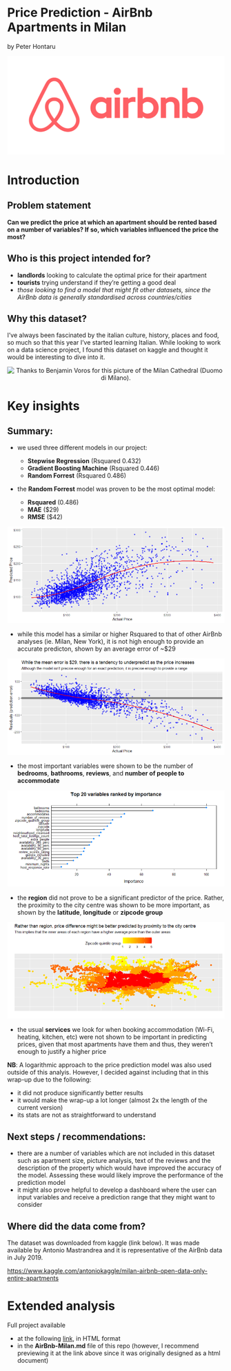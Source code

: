 Price Prediction - AirBnb Apartments in Milan
================
by Peter Hontaru

![AirBnb logo](_support%20files/airbnb.png)

# Introduction

## Problem statement

**Can we predict the price at which an apartment should be rented based
on a number of variables? If so, which variables influenced the price
the most?**

## Who is this project intended for?

  - **landlords** looking to calculate the optimal price for their
    apartment
  - **tourists** trying understand if they’re getting a good deal
  - *those looking to find a model that might fit other datasets, since
    the AirBnb data is generally standardised across countries/cities*

## Why this dataset?

I’ve always been fascinated by the italian culture, history, places and
food, so much so that this year I’ve started learning Italian. While
looking to work on a data science project, I found this dataset on
kaggle and thought it would be interesting to dive into it.

<center>

![Thanks to Benjamin Voros for this picture of the Milan Cathedral
(Duomo di Milano).](_support%20files/milano.jpg)

</center>

# Key insights

## Summary:

  - we used three different models in our project:
    
      - **Stepwise Regression** (Rsquared 0.432)
      - **Gradient Boosting Machine** (Rsquared 0.446)
      - **Random Forrest** (Rsquared 0.486)

  - the **Random Forrest** model was proven to be the most optimal
    model:
    
      - **Rsquared** (0.486)
      - **MAE** ($29)
      - **RMSE** ($42)

![RF](figures/RF-1.png)

  - while this model has a similar or higher Rsquared to that of other
    AirBnb analyses (ie. Milan, New York), it is not high enough to
    provide an accurate predicton, shown by an average error of \~$29

![RF2](figures/RF2-1.png)

  - the most important variables were shown to be the number of
    **bedrooms**, **bathrooms**, **reviews**, and **number of people to
    accommodate**

![factors](figures/factors-1.png)

  - the **region** did not prove to be a significant predictor of the
    price. Rather, the proximity to the city centre was shown to be more
    important, as shown by the **latitude**, **longitude** or **zipcode
    group**

![regions](figures/zipcode%20group-1.png)

  - the usual **services** we look for when booking accommodation
    (Wi-Fi, heating, kitchen, etc) were not shown to be important in
    predicting prices, given that most apartments have them and thus,
    they weren’t enough to justify a higher price

**NB**: A logarithmic approach to the price prediction model was also
used outside of this analyis. However, I decided against including that
in this wrap-up due to the following:

  - it did not produce significantly better results
  - it would make the wrap-up a lot longer (almost 2x the length of the
    current version)
  - its stats are not as straightforward to understand

## Next steps / recommendations:

  - there are a number of variables which are not included in this
    dataset such as apartment size, picture analysis, text of the
    reviews and the description of the property which would have
    improved the accuracy of the model. Assessing these would likely
    improve the performance of the prediction model
  - it might also prove helpful to develop a dashboard where the user
    can input variables and receive a prediction range that they might
    want to consider

## Where did the data come from?

The dataset was downloaded from kaggle (link below). It was made
available by Antonio Mastrandrea and it is representative of the AirBnb
data in July 2019.

<https://www.kaggle.com/antoniokaggle/milan-airbnb-open-data-only-entire-apartments>

# Extended analysis

Full project available

  - at the following
    [link](http://htmlpreview.github.io/?https://github.com/peterhontaru/Price-Prediction-AirBnb-Milan-Apartments/blob/master/AirBnb-Milan.html),
    in HTML format
  - in the **AirBnb-Milan.md** file of this repo (however, I recommend
    previewing it at the link above since it was originally designed as
    a html document)
